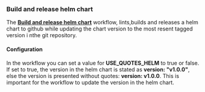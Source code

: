 ### Build and release helm chart
The [**Build and release helm chart**](templates/github-workflows/build_release_helm_chart.yaml) workflow, lints,builds and releases a helm chart to github while updating the chart version to the most resent tagged version i nthe git repository.

#### Configuration
In the workflow you can set a value for **USE_QUOTES_HELM** to true or false.
If set to true, the version in the helm chart is stated as **version: "v1.0.0"**, else the version is presented without quotes: **version: v1.0.0**.
This is important for the workflow to update the version in the helm chart.
